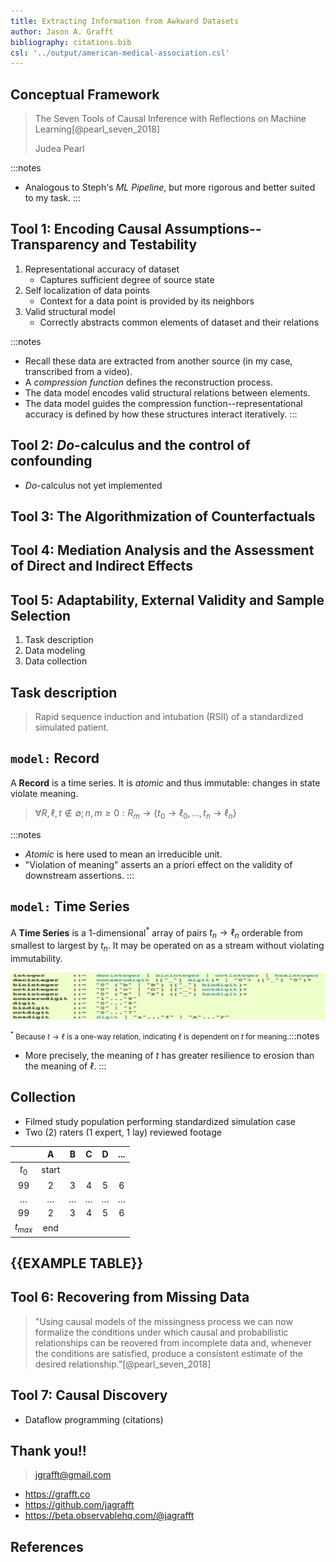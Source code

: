 ```yaml
---
title: Extracting Information from Awkward Datasets
author: Jason A. Grafft
bibliography: citations.bib
csl: '../output/american-medical-association.csl'
---
```

## Conceptual Framework
> The Seven Tools of Causal Inference with Reflections on Machine Learning[@pearl_seven_2018]
>
> Judea Pearl

:::notes
- Analogous to Steph's *ML Pipeline*, but more rigorous and better suited to my task.
:::

## Tool 1: Encoding Causal Assumptions--Transparency and Testability
1. Representational accuracy of dataset
    - Captures sufficient degree of source state
2. Self localization of data points
    - Context for a data point is provided by its neighbors
3. Valid structural model
    - Correctly abstracts common elements of dataset and their relations

:::notes
- Recall these data are extracted from another source (in my case, transcribed from a video).
- A *compression function* defines the reconstruction process.
- The data model encodes valid structural relations between elements.
- The data model guides the compression function--representational accuracy is defined by how these structures interact iteratively.
:::

## Tool 2: *Do*-calculus and the control of confounding
- *Do*-calculus not yet implemented

## Tool 3: The Algorithmization of Counterfactuals

## Tool 4: Mediation Analysis and the Assessment of Direct and Indirect Effects

## Tool 5: Adaptability, External Validity and Sample Selection
1. Task description
2. Data modeling
3. Data collection

## Task description
> Rapid sequence induction and intubation (RSII) of a standardized simulated patient.

## `model:` Record
A **Record** is a time series. It is *atomic* and thus immutable: changes in state violate meaning.

> $\forall R,\ell,t \nin \emptyset; n,m \ge 0: R_m \to \{t_0 \to \ell_0, \ldots, t_n \to \ell_n\}$

:::notes
- *Atomic* is here used to mean an irreducible unit.
- "Violation of meaning" asserts an a priori effect on the validity of downstream assertions.
:::

## `model:` Time Series
A **Time Series** is a 1-dimensional<sup>\*</sup> array of pairs $t_n \to \ell_n$ orderable from smallest to largest by $t_n$. It may be operated on as a stream without violating immutability.

![](img/placeholder.png)

<span style="float: left;"><small><sup>\*</sup> Because $t \to \ell$ is a one-way relation, indicating $\ell$ is dependent on $t$ for meaning.</small></span>

:::notes
- More precisely, the meaning of $t$ has greater resilience to erosion than the meaning of $\ell$.
:::

## Collection
- Filmed study population performing standardized simulation case
- Two (2) raters (1 expert, 1 lay) reviewed footage

||A|B|C|D|...|
|:-:|:-:|:-:|:-:|:-:|:-:|
|$t_0$|start|||||
|99|2|3|4|5|6|
|$\ldots$|$\ldots$|$\ldots$|$\ldots$|$\ldots$|$\ldots$|
|99|2|3|4|5|6|
|$t_{max}$|end|||||

## {{EXAMPLE TABLE}}

## Tool 6: Recovering from Missing Data
> "Using causal models of the missingness process we can now formalize the conditions under which causal and probabilistic relationships can be reovered from incomplete data and, whenever the conditions are satisfied, produce a consistent estimate of the desired relationship."[@pearl_seven_2018]

## Tool 7: Causal Discovery
- Dataflow programming (citations)

## Thank you!!
> <jgrafft@gmail.com>

- <https://grafft.co>
- <https://github.com/jagrafft>
- <https://beta.observablehq.com/@jagrafft>

## References
